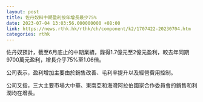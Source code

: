 ```yaml
---
layout: post
title: 佐丹奴料中期盈利按年增長最少75%
date: 2023-07-04 13:03:56.000000000 +08:00
link: https://news.rthk.hk/rthk/ch/component/k2/1707422-20230704.htm
categories: rthk
---
```


佐丹奴預計，截至6月底止的中期業績，錄得1.7億元至2億元盈利，較去年同期9700萬元盈利，增長介乎75%至1.06倍。

公司表示，盈利增加主要由於銷售改善、毛利率提升以及經營費用控制。

公司又指，三大主要市場大中華、東南亞和海灣阿拉伯國家合作委員會的銷售和利潤均在增長。
